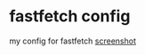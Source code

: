 # fastfetch config
my config for fastfetch
[screenshot](/relative/path/to/img.jpg?raw=true "Optional Title")
